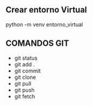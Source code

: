 ## Crear entorno Virtual
 python -m venv entorno_virtual 
 
 ## COMANDOS GIT
 - git status 
 - git add . 
 - git commit 
 - git clone 
 - git pull
 - git push
 - git fetch 
